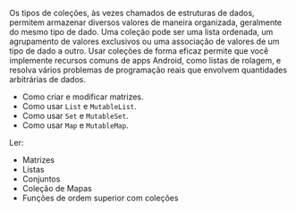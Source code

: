 Os tipos de coleções, às vezes chamados de estruturas de dados, permitem armazenar diversos valores de maneira organizada, geralmente do mesmo tipo de dado. Uma coleção pode ser uma lista ordenada, um agrupamento de valores exclusivos ou uma associação de valores de um tipo de dado a outro. Usar coleções de forma eficaz permite que você implemente recursos comuns de apps Android, como listas de rolagem, e resolva vários problemas de programação reais que envolvem quantidades arbitrárias de dados.

- Como criar e modificar matrizes.
- Como usar `List` e `MutableList`.
- Como usar `Set` e `MutableSet`.
- Como usar `Map` e `MutableMap`.

Ler:
- Matrizes
- Listas
- Conjuntos
- Coleção de Mapas
- Funções de ordem superior com coleções